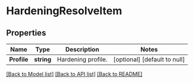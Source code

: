 # HardeningResolveItem

## Properties
Name | Type | Description | Notes
------------ | ------------- | ------------- | -------------
**Profile** | **string** | Hardening profile. | [optional] [default to null]

[[Back to Model list]](../README.md#documentation-for-models) [[Back to API list]](../README.md#documentation-for-api-endpoints) [[Back to README]](../README.md)



